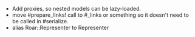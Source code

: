 * Add proxies, so nested models can be lazy-loaded.
* move #prepare_links! call to #_links or something so it doesn't need to be called in #serialize.
* alias Roar::Representer to Representer